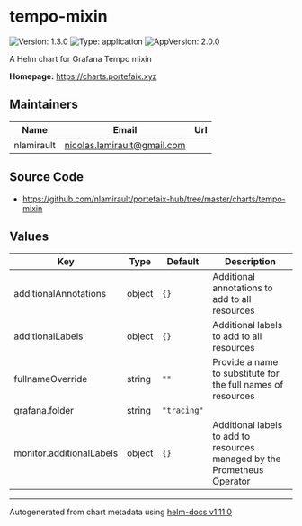# tempo-mixin

![Version: 1.3.0](https://img.shields.io/badge/Version-1.4.1-informational?style=flat-square) ![Type: application](https://img.shields.io/badge/Type-application-informational?style=flat-square) ![AppVersion: 2.0.0](https://img.shields.io/badge/AppVersion-2.0.0-informational?style=flat-square)

A Helm chart for Grafana Tempo mixin

**Homepage:** <https://charts.portefaix.xyz>

## Maintainers

| Name | Email | Url |
| ---- | ------ | --- |
| nlamirault | <nicolas.lamirault@gmail.com> |  |

## Source Code

* <https://github.com/nlamirault/portefaix-hub/tree/master/charts/tempo-mixin>

## Values

| Key | Type | Default | Description |
|-----|------|---------|-------------|
| additionalAnnotations | object | `{}` | Additional annotations to add to all resources |
| additionalLabels | object | `{}` | Additional labels to add to all resources |
| fullnameOverride | string | `""` | Provide a name to substitute for the full names of resources |
| grafana.folder | string | `"tracing"` |  |
| monitor.additionalLabels | object | `{}` | Additional labels to add to resources managed by the Prometheus Operator |

----------------------------------------------
Autogenerated from chart metadata using [helm-docs v1.11.0](https://github.com/norwoodj/helm-docs/releases/v1.11.0)

